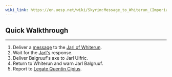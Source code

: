 ```yaml
---
wiki_link: https://en.uesp.net/wiki/Skyrim:Message_to_Whiterun_(Imperial)
---
```

## Quick Walkthrough
---
1. Deliver a [message](https://en.uesp.net/wiki/Skyrim:Message_from_General_Tullius "Skyrim:Message from General Tullius") to the [Jarl of Whiterun](https://en.uesp.net/wiki/Skyrim:Balgruuf_the_Greater "Skyrim:Balgruuf the Greater").
2. Wait for the [Jarl's](https://en.uesp.net/wiki/Skyrim:Jarl "Skyrim:Jarl") response.
3. Deliver Balgruuf's axe to Jarl Ulfric.
4. Return to Whiterun and warn Jarl Balgruuf.
5. Report to [Legate Quentin Cipius](https://en.uesp.net/wiki/Skyrim:Legate_Quentin_Cipius "Skyrim:Legate Quentin Cipius").